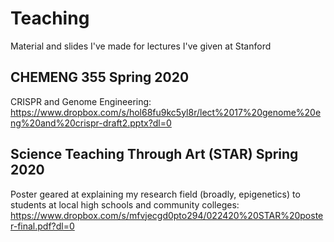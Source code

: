 # Teaching
Material and slides I've made for lectures I've given at Stanford

## CHEMENG 355 Spring 2020
CRISPR and Genome Engineering: https://www.dropbox.com/s/hol68fu9kc5yl8r/lect%2017%20genome%20eng%20and%20crispr-draft2.pptx?dl=0 

## Science Teaching Through Art (STAR) Spring 2020
Poster geared at explaining my research field (broadly, epigenetics) to students at local high schools and community colleges: https://www.dropbox.com/s/mfvjecgd0pto294/022420%20STAR%20poster-final.pdf?dl=0 
